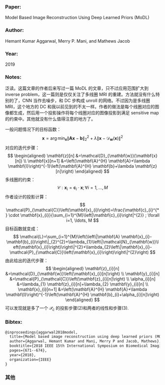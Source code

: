 ### Paper:

Model Based Image Reconstruction Using Deep Learned Priors (MoDL)

### Author:

Hemant Kumar Aggarwal, Merry P. Mani, and Mathews Jacob

### Year:

2019

### Notes:

泛读。这篇文章的作者后来写过一篇 MoDL 的文章，只不过应用范围扩大到 inverse problem，这一篇则是仅仅关注了多线圈 MRI 的重建。方法就没有什么特别的了，CNN 当作去噪步，和 DC 步构成 unroll 的网络。不过因为是多线圈 MRI，这个地方的 DC 和我以前见到的不太一样。作者的做法是每个线圈对应的图像都生成，然后用一个投影操作将每个线圈对应的图像投影到满足 sensitive map 的约束中。其他就没有什么值得注意的地方了。

一般问题情况下的目标函数：
$$
\mathbf{x}=\arg \min _{\mathbf{x}}\|\mathbf{A} \mathbf{x}-\mathbf{b}\|_{2}^{2}+\lambda\left\|\mathbf{x}-\mathcal{D}_{\mathbf{w}}(\mathbf{x})\right\|^{2}
$$
对应的迭代步骤：
$$
\begin{aligned}
\mathbf{z}[n] &=\mathcal{D}_{\mathbf{w}}(\mathbf{x}[n]) \\
\mathbf{x}[n+1] &=\left(\mathbf{A}^{H} \mathbf{A}+\lambda \mathbf{I}\right)^{-1}\left(\mathbf{A}^{H} \mathbf{b}+\lambda \mathbf{z}[n]\right)
\end{aligned}
$$
多线圈的约束：
$$
\mathcal{C}: \mathbf{x}_{i}=\mathbf{c}_{i} \cdot \mathbf{x} ; \forall i=1, \ldots, M
$$
作者设计的投影计算：
$$
\mathcal{P}_{\mathcal{C}}\left(\mathbf{x}_{i}\right)=\frac{\mathbf{c}_{i}^{*} \cdot \mathbf{x}_{i}}{\sum_{i=1}^{M}\left|\mathbf{c}_{i}\right|^{2}} ; \forall i=1, \ldots, M
$$
目标函数就变成：
$$
\mathcal{L}=\sum_{i=1}^{M}\left(\left\|\mathbf{A} \mathbf{x}_{i}-\mathbf{b}_{i}\right\|_{2}^{2}+\lambda_{1}\left\|\mathcal{N}_{\mathbf{w}}\left(\mathbf{x}_{i}\right)\right\|^{2}+\lambda_{2}\left\|\mathbf{x}_{i}-\mathcal{P}_{\mathcal{C}}\left(\mathbf{x}_{i}\right)\right\|^{2}\right)
$$
由此给出的迭代步骤：
$$
\begin{aligned}
\mathbf{z}_{i}[n] &=\mathcal{D}_{\mathbf{w}}\left(\mathbf{x}_{i}[n]\right) \\
\mathbf{y}_{i}[n] &=\mathcal{P}_{\mathcal{C}}\left(\mathbf{z}_{i}[n]\right) \\
\alpha_{i}[n] &=\lambda_{1} \mathbf{z}_{i}[n]+\lambda_{2} \mathbf{y}_{i}[n] \\
\mathbf{x}_{i}[n+1] &=\left(\mathbf{A}^{H} \mathbf{A}+\lambda \mathbf{I}\right)^{-1}\left(\mathbf{A}^{H} \mathbf{b}_{i}+\alpha_{i}[n]\right)
\end{aligned}
$$
可以发现就是多了一个 $\mathcal{P}_c$ 的投影步骤(2)和两者的线性和步骤(3).

### Bibtex:

```latex
@inproceedings{aggarwal2018model,
  title={Model based image reconstruction using deep learned priors (MODL)},
  author={Aggarwal, Hemant Kumar and Mani, Merry P and Jacob, Mathews},
  booktitle={2018 IEEE 15th International Symposium on Biomedical Imaging (ISBI 2018)},
  pages={671--674},
  year={2018},
  organization={IEEE}
}
```

### 其他

